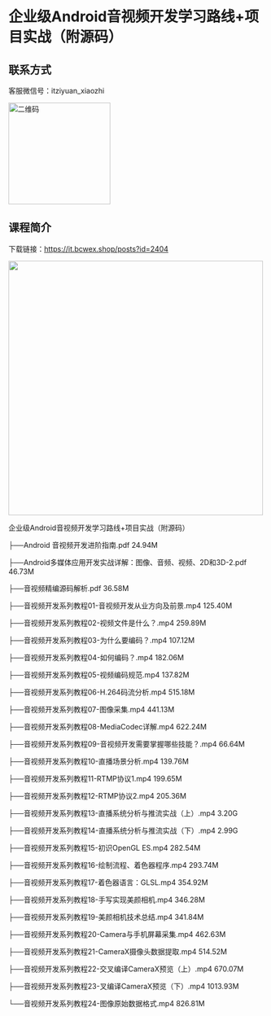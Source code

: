 # 企业级Android音视频开发学习路线+项目实战（附源码）

## 联系方式

客服微信号：itziyuan_xiaozhi

<img src="https://ziyuanyun.oss-cn-guangzhou.aliyuncs.com/common/20240614073449/666b82192834a.jpg" width="200" height="200" alt="二维码">

## 课程简介

下载链接：https://it.bcwex.shop/posts?id=2404

<img src="https://ziyuanyun.oss-cn-guangzhou.aliyuncs.com/yun/20240515183936/664490e8e1458.jpg" width="500" alt="">

  企业级Android音视频开发学习路线+项目实战（附源码）



 ├──Android 音视频开发进阶指南.pdf 24.94M

 ├──Android多媒体应用开发实战详解：图像、音频、视频、2D和3D-2.pdf 46.73M

 ├──音视频精编源码解析.pdf 36.58M

 ├──音视频开发系列教程01-音视频开发从业方向及前景.mp4 125.40M

 ├──音视频开发系列教程02-视频文件是什么？.mp4 259.89M

 ├──音视频开发系列教程03-为什么要编码？.mp4 107.12M

 ├──音视频开发系列教程04-如何编码？.mp4 182.06M

 ├──音视频开发系列教程05-视频编码规范.mp4 137.82M

 ├──音视频开发系列教程06-H.264码流分析.mp4 515.18M

 ├──音视频开发系列教程07-图像采集.mp4 441.13M

 ├──音视频开发系列教程08-MediaCodec详解.mp4 622.24M

 ├──音视频开发系列教程09-音视频开发需要掌握哪些技能？.mp4 66.64M

 ├──音视频开发系列教程10-直播场景分析.mp4 139.76M

 ├──音视频开发系列教程11-RTMP协议1.mp4 199.65M

 ├──音视频开发系列教程12-RTMP协议2.mp4 205.36M

 ├──音视频开发系列教程13-直播系统分析与推流实战（上）.mp4 3.20G

 ├──音视频开发系列教程14-直播系统分析与推流实战（下）.mp4 2.99G

 ├──音视频开发系列教程15-初识OpenGL ES.mp4 282.54M

 ├──音视频开发系列教程16-绘制流程、着色器程序.mp4 293.74M

 ├──音视频开发系列教程17-着色器语言：GLSL.mp4 354.92M

 ├──音视频开发系列教程18-手写实现美颜相机.mp4 346.28M

 ├──音视频开发系列教程19-美颜相机技术总结.mp4 341.84M

 ├──音视频开发系列教程20-Camera与手机屏幕采集.mp4 462.63M

 ├──音视频开发系列教程21-CameraX摄像头数据提取.mp4 514.52M

 ├──音视频开发系列教程22-交叉编译CameraX预览（上）.mp4 670.07M

 ├──音视频开发系列教程23-叉编译CameraX预览（下）.mp4 1013.93M

 └──音视频开发系列教程24-图像原始数据格式.mp4 826.81M

  